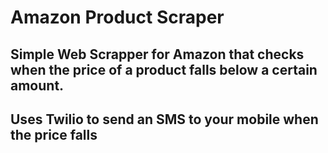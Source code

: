 # Amazon Product Scraper

## Simple Web Scrapper for Amazon that checks when the price of a product falls below a certain amount.
## Uses Twilio to send an SMS to your mobile when the price falls
